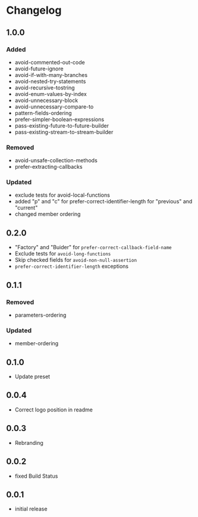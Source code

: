 # Changelog

## 1.0.0

### Added

* avoid-commented-out-code
* avoid-future-ignore
* avoid-if-with-many-branches
* avoid-nested-try-statements
* avoid-recursive-tostring
* avoid-enum-values-by-index
* avoid-unnecessary-block
* avoid-unnecessary-compare-to
* pattern-fields-ordering
* prefer-simpler-boolean-expressions
* pass-existing-future-to-future-builder
* pass-existing-stream-to-stream-builder

### Removed

* avoid-unsafe-collection-methods
* prefer-extracting-callbacks

### Updated
 
* exclude tests for avoid-local-functions
* added "p" and "c" for prefer-correct-identifier-length for "previous" and "current"
* changed member ordering

## 0.2.0

* "Factory" and "Buider" for `prefer-correct-callback-field-name`
* Exclude tests for `avoid-long-functions`
* Skip checked fields for `avoid-non-null-assertion`
* `prefer-correct-identifier-length` exceptions

## 0.1.1
 
### Removed

* parameters-ordering

### Updated

* member-ordering

## 0.1.0

* Update preset

## 0.0.4

* Correct logo position in readme

## 0.0.3

* Rebranding

## 0.0.2

* fixed Build Status

## 0.0.1

* initial release
